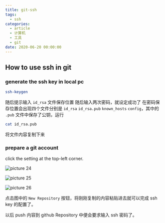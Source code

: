 ```yaml
---
title: git-ssh
tags:
  - ssh
categories:
  - article
  - 计算机
  - 工具
  - git
date: 2020-06-20 00:00:00
---
```


## How to use ssh in git

### generate the ssh key in local pc

```BASH
ssh-keygen
```

随后提示输入 `id_rsa` 文件保存位置
随后输入两次密码，就设定成功了
在密码保存位置会出现四个文件分别是 `id_rsa` `id_rsa.pub` `known_hosts` `config`，其中的 `.pub` 文件中保存了公钥，运行

```BASH
cat id_rsa.pub
```

将文件内容复制下来

### prepare a git account

click the setting at the top-left corner.

![picture 24](../../../../assets/%E5%B7%A5%E5%85%B7/git/git-ssh/b9ed120ce8a918731007a77fad7a3a4c838d2637d128a6c8e3e8bce743521f43.png)

![picture 25](../../../../assets/%E5%B7%A5%E5%85%B7/git/git-ssh/5e0cfef621cbe20c38a15094443810f3d7dda20aca7b1f35e20b66f3c4252b5d.png)

![picture 26](../../../../assets/%E5%B7%A5%E5%85%B7/git/git-ssh/36db3af5779fdf07bd2aeb5aae0b6c5eb4d2f95b53fee84507c27ad806aa069b.png)

点击图中的 `New Repository` 按钮，将刚刚复制的内容粘贴进去就可以完成 ssh key 的配置了。

以后 push 内容到 github Repository 中便会要求输入 ssh 密码了。
